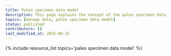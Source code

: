 ```yaml
---
title: Paleo specimen data model
description: This page explains the concept of the paleo specimen data model and how it can be used.
topics: [manage data, paleo specimen data model]
status: published
contributors: []
last_modified_at: 2025-09-15
---
```


{% include resource_list topics='paleo specimen data model' %}
